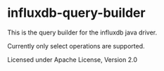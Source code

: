 # influxdb-query-builder

This is the query builder for the influxdb java driver.

Currently only select operations are supported.

Licensed under Apache License, Version 2.0
